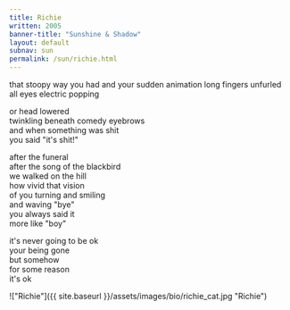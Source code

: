 ```yaml
---
title: Richie
written: 2005
banner-title: "Sunshine & Shadow" 
layout: default
subnav: sun
permalink: /sun/richie.html
---
```


<div class="poem">
that stoopy way you had  
and your sudden animation  
long fingers unfurled  
all eyes electric popping  
  
or head lowered  
twinkling beneath comedy eyebrows  
and when something was shit  
you said "it's shit!"  
  
after the funeral  
after the song of the blackbird  
we walked on the hill  
how vivid that vision  
of you turning and smiling  
and waving "bye"  
you always said it  
more like "boy"  
  
it's never going to be ok  
your being gone  
but somehow  
for some reason  
it's ok  
</div>

!["Richie"]({{ site.baseurl }}/assets/images/bio/richie_cat.jpg "Richie")  
